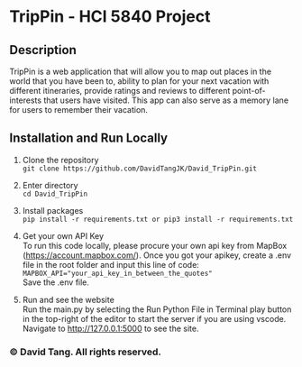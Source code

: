 # TripPin - HCI 5840 Project

## Description
TripPin is a web application that will allow you to map out places in the world that you have been to,
ability to plan for your next vacation with different itineraries, provide ratings and reviews to
different point-of-interests that users have visited. This app can also serve as a memory lane for users to remember their vacation.

## Installation and Run Locally

1. Clone the repository <br />
```git clone https://github.com/DavidTangJK/David_TripPin.git```

2. Enter directory <br />
```cd David_TripPin```

3. Install packages <br />
```pip install -r requirements.txt or pip3 install -r requirements.txt```

4. Get your own API Key <br />
To run this code locally, please procure your own api key from MapBox (https://account.mapbox.com/).
Once you got your apikey, create a .env file in the root folder and input this line of code: <br />```MAPBOX_API="your_api_key_in_between_the_quotes"```<br />
Save the .env file.

5. Run and see the website <br />
Run the main.py by selecting the Run Python File in Terminal play button in the top-right of the editor to start the server if you are using vscode.<br />
Navigate to http://127.0.0.1:5000 to see the site.

### © David Tang. All rights reserved.
